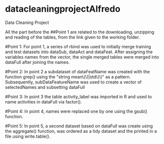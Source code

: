 # datacleaningprojectAlfredo
Data Cleaning Project

All the part before the ##Point 1 are related to the downloading, unzipping and reading of the tables, from the link given to the working folder.

#Point 1:
For point 1, a series of rbind was used to initially merge training and test datasets into dataSub, dataAct and dataFeat.
After assigning the variables names from the vector, the single merged tables were merged into dataFull after joining the names.

#Point 2:
In point 2 a subdataset of dataFeatName was created with the function grep() using the "string mean\\(\\)|std\\(\\)" as a pattern.
Subsequently, subDataFeatureName was used to create a vector of selectedNames and subsetting dataFull

#Point 3:
In point 3 the table activity_label was imported in R and used to name activities in dataFull via factor().

#Point 4:
In point 4, names were replaced one by one using the gsub() function.

#Point 5:
In point 5, a second dataset based on dataFull was create using the aggregate() function, was ordered as a tidy dataset and the printed in a file
using write.table().
